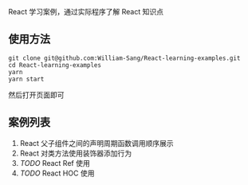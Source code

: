 React 学习案例，通过实际程序了解 React 知识点

## 使用方法
```
git clone git@github.com:William-Sang/React-learning-examples.git
cd React-learning-examples
yarn
yarn start
```
然后打开页面即可

## 案例列表

1. React 父子组件之间的声明周期函数调用顺序展示
2. React 对类方法使用装饰器添加行为
3. *TODO* React Ref 使用
4. *TODO* React HOC 使用
